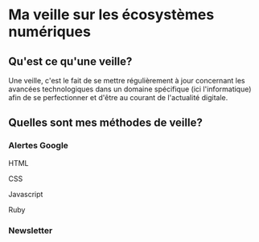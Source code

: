 <h1>Ma veille sur les écosystèmes numériques</h1>

<h2>Qu'est ce qu'une veille?</h2>

Une veille, c'est le fait de se mettre régulièrement à jour concernant les avancées technologiques dans un domaine spécifique (ici l'informatique) afin de se perfectionner et d'être au courant de l'actualité digitale.

<h2>Quelles sont mes méthodes de veille?</h2>

<h3>Alertes Google</h3>

HTML

CSS

Javascript

Ruby

<h3>Newsletter</h3>